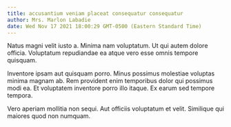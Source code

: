 ```yaml
---
title: accusantium veniam placeat consequatur consequatur
author: Mrs. Marlon Labadie
date: Wed Nov 17 2021 18:00:29 GMT-0500 (Eastern Standard Time)
---
```

Natus magni velit iusto a. Minima nam voluptatum. Ut qui autem dolore officia. Voluptatum repudiandae ea atque vero esse omnis tempore quisquam.

 Inventore ipsam aut quisquam porro. Minus possimus molestiae voluptas minima magnam ab. Rem provident enim temporibus dolor qui possimus modi ea. Et voluptatem inventore porro illo itaque. Ex earum sed tempore tempora.

 Vero aperiam mollitia non sequi. Aut officiis voluptatum et velit. Similique qui maiores quod non numquam.